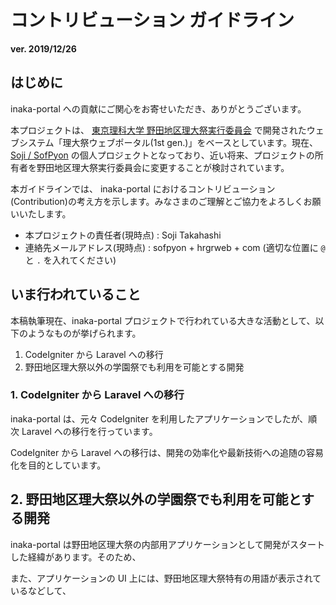 # コントリビューション ガイドライン
**ver. 2019/12/26**

## はじめに
inaka-portal への貢献にご関心をお寄せいただき、ありがとうございます。

本プロジェクトは、 [東京理科大学 野田地区理大祭実行委員会](https://nodaridaisai.com/) で開発されたウェブシステム「理大祭ウェブポータル(1st gen.)」をベースとしています。現在、 [Soji / SofPyon](https://github.com/SofPyon) の個人プロジェクトとなっており、近い将来、プロジェクトの所有者を野田地区理大祭実行委員会に変更することが検討されています。

本ガイドラインでは、 inaka-portal におけるコントリビューション(Contribution)の考え方を示します。みなさまのご理解とご協力をよろしくお願いいたします。

- 本プロジェクトの責任者(現時点) : Soji Takahashi
- 連絡先メールアドレス(現時点) : sofpyon + hrgrweb + com (適切な位置に `@` と `.` を入れてください)

## いま行われていること
本稿執筆現在、inaka-portal プロジェクトで行われている大きな活動として、以下のようなものが挙げられます。

1. CodeIgniter から Laravel への移行
1. 野田地区理大祭以外の学園祭でも利用を可能とする開発

### 1. CodeIgniter から Laravel への移行
inaka-portal は、元々 CodeIgniter を利用したアプリケーションでしたが、順次 Laravel への移行を行っています。

CodeIgniter から Laravel への移行は、開発の効率化や最新技術への追随の容易化を目的としています。

## 2. 野田地区理大祭以外の学園祭でも利用を可能とする開発
inaka-portal は野田地区理大祭の内部用アプリケーションとして開発がスタートした経緯があります。そのため、

また、アプリケーションの UI 上には、野田地区理大祭特有の用語が表示されているなどして、
